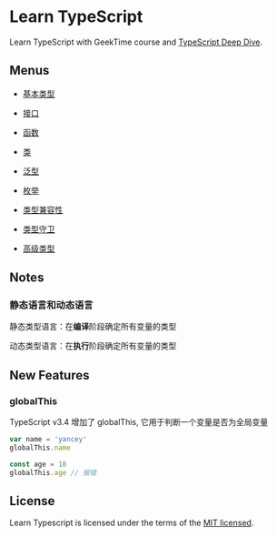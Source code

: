 # Learn TypeScript

Learn TypeScript with GeekTime course and [TypeScript Deep Dive](https://basarat.gitbooks.io/typescript/content/).

## Menus

- [基本类型](./src/BasicTypes)

- [接口](./src/Interfaces)

- [函数](./src/Functions)

- [类](./src/Classes)

- [泛型](./src/Generics)

- [枚举](./src/Enums)

- [类型兼容性](./src/TypeCompatibility)

- [类型守卫](./src/TypeGuards)

- [高级类型](./src/AdvancedTypes)

## Notes

### 静态语言和动态语言

静态类型语言：在**编译**阶段确定所有变量的类型

动态类型语言：在**执行**阶段确定所有变量的类型

## New Features

### globalThis

TypeScript v3.4 增加了 globalThis, 它用于判断一个变量是否为全局变量

```ts
var name = 'yancey'
globalThis.name

const age = 18
globalThis.age // 报错
```

## License

Learn Typescript is licensed under the terms of the [MIT licensed](https://opensource.org/licenses/MIT).
